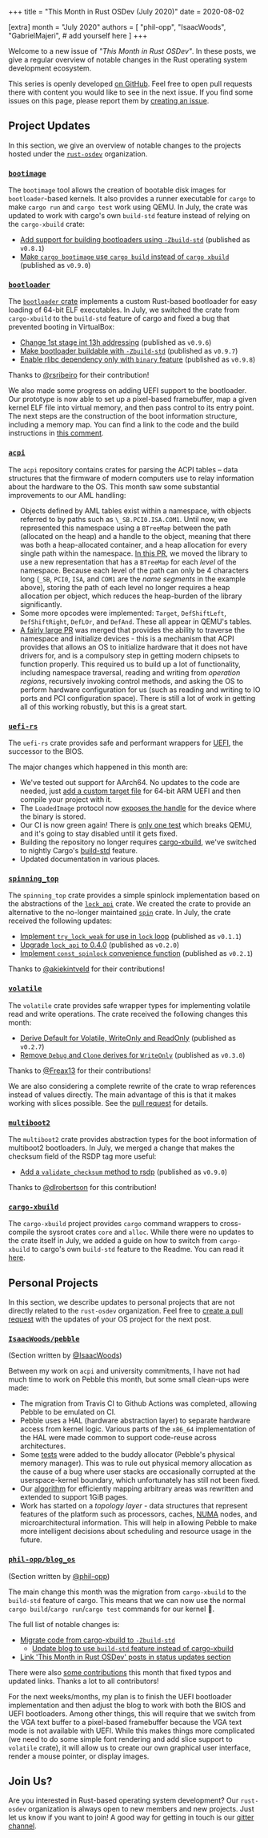 +++
title = "This Month in Rust OSDev (July 2020)"
date = 2020-08-02

[extra]
month = "July 2020"
authors = [
    "phil-opp",
    "IsaacWoods",
    "GabrielMajeri",
    # add yourself here
]
+++

Welcome to a new issue of _"This Month in Rust OSDev"_. In these posts, we give a regular overview of notable changes in the Rust operating system development ecosystem.

<!-- more -->

This series is openly developed [on GitHub](https://github.com/rust-osdev/homepage/). Feel free to open pull requests there with content you would like to see in the next issue. If you find some issues on this page, please report them by [creating an issue](https://github.com/rust-osdev/homepage/issues/new).

<!--
    This is a draft for the upcoming "This Month in Rust OSDev (July 2020)" post.
    Feel free to create pull requests against the `next` branch to add your
    content here.

    Please take a look at the past posts on https://rust-osdev.com/ to see the
    general structure of these posts.
-->

## Project Updates

In this section, we give an overview of notable changes to the projects hosted under the [`rust-osdev`] organization.

[`rust-osdev`]: https://github.com/rust-osdev/about

### [`bootimage`](https://github.com/rust-osdev/bootimage)

The `bootimage` tool allows the creation of bootable disk images for `bootloader`-based kernels. It also provides a runner executable for `cargo` to make `cargo run` and `cargo test` work using QEMU. In July, the crate was updated to work with cargo's own `build-std` feature instead of relying on the `cargo-xbuild` crate:

- [Add support for building bootloaders using `-Zbuild-std`](https://github.com/rust-osdev/bootimage/pull/62) <span class="gray">(published as `v0.8.1`)</span>
- [Make `cargo bootimage` use `cargo build` instead of `cargo xbuild`](https://github.com/rust-osdev/bootimage/pull/63) <span class="gray">(published as `v0.9.0`)</span>

### [`bootloader`](https://github.com/rust-osdev/bootloader)

The [`bootloader` crate](https://github.com/rust-osdev/bootloader) implements a custom Rust-based bootloader for easy loading of 64-bit ELF executables. In July, we switched the crate from `cargo-xbuild` to the `build-std` feature of cargo and fixed a bug that prevented booting in VirtualBox:

- [Change 1st stage int 13h addressing](https://github.com/rust-osdev/bootloader/pull/123) <span class="gray">(published as `v0.9.6`)</span>
- [Make bootloader buildable with `-Zbuild-std`](https://github.com/rust-osdev/bootloader/pull/125) <span class="gray">(published as `v0.9.7`)</span>
- [Enable rlibc dependency only with `binary` feature](https://github.com/rust-osdev/bootloader/pull/126) <span class="gray">(published as `v0.9.8`)</span>

Thanks to [@rsribeiro](https://github.com/rsribeiro) for their contribution!

We also made some progress on adding UEFI support to the bootloader. Our prototype is now able to set up a pixel-based framebuffer, map a given kernel ELF file into virtual memory, and then pass control to its entry point. The next steps are the construction of the boot information structure, including a memory map. You can find a link to the code and the build instructions in [this comment](https://github.com/phil-opp/blog_os/issues/349#issuecomment-663562464).

### [`acpi`](https://github.com/rust-osdev/acpi)

The `acpi` repository contains crates for parsing the ACPI tables – data structures that the firmware of modern computers use to relay information about the hardware to the OS. This month saw some substantial improvements to our AML handling:

- Objects defined by AML tables exist within a namespace, with objects referred to by paths such as `\_SB.PCI0.ISA.COM1`. Until now, we represented this namespace using a `BTreeMap` between the path (allocated on the heap) and a handle to the
object, meaning that there was both a heap-allocated container, and a heap allocation for every single path within the namespace. [In this PR](https://github.com/rust-osdev/acpi/pull/72), we moved the library to use a new representation that has
a `BTreeMap` for each *level* of the namespace. Because each level of the path can only be 4 characters long (`_SB`, `PCI0`, `ISA`, and `COM1` are the *name segments* in the example above), storing the path of each level no longer requires a heap
allocation per object, which reduces the heap-burden of the library significantly.
- Some more opcodes were implemented: `Target`, `DefShiftLeft`, `DefShiftRight`, `DefLOr`, and `DefAnd`. These all appear in QEMU's tables.
- [A fairly large PR](https://github.com/rust-osdev/acpi/pull/73) was merged that provides the ability to traverse the namespace and initialize devices - this is a mechanism that ACPI provides that allows an OS to initialize hardware that it does
not have drivers for, and is a compulsory step in getting modern chipsets to function properly. This required us to build up a lot of functionality, including namespace traversal, reading and writing from *operation regions*, recursively invoking
control methods, and asking the OS to perform hardware configuration for us (such as reading and writing to IO ports and PCI configuration space). There is still a lot of work in getting all of this working robustly, but this is a great start.

### [`uefi-rs`](https://github.com/rust-osdev/uefi-rs)

The `uefi-rs` crate provides safe and performant wrappers for [UEFI](https://en.wikipedia.org/wiki/Unified_Extensible_Firmware_Interface), the successor to the BIOS.

The major changes which happened in this month are:
- We've tested out support for AArch64. No updates to the code are needed, just [add a custom target file](https://github.com/rust-osdev/uefi-rs/blob/e2748687bdafcc21f35e6d4db27b4b1b31bdcf6e/uefi-test-runner/aarch64-unknown-uefi.json) for 64-bit ARM UEFI and then compile your project with it.
- The `LoadedImage` protocol now [exposes the handle](https://docs.rs/uefi/0.4.7/uefi/proto/loaded_image/struct.LoadedImage.html#method.device) for the device where the binary is stored.
- Our CI is now green again! There is [only one test](https://github.com/rust-osdev/uefi-rs/issues/103#issuecomment-604728460) which breaks QEMU, and it's going to stay disabled until it gets fixed.
- Building the repository no longer requires [cargo-xbuild](https://github.com/rust-osdev/cargo-xbuild), we've switched to nightly Cargo's [build-std](https://doc.rust-lang.org/nightly/cargo/reference/unstable.html#build-std) feature.
- Updated documentation in various places.

### [`spinning_top`](https://github.com/rust-osdev/spinning_top)

The `spinning_top` crate provides a simple spinlock implementation based on the abstractions of the [`lock_api`](https://docs.rs/lock_api/0.4.1/lock_api/) crate. We created the crate to provide an alternative to the no-longer maintained [`spin`](https://github.com/mvdnes/spin-rs) crate. In July, the crate received the following updates:

- [Implement `try_lock_weak` for use in `lock` loop](https://github.com/rust-osdev/spinning_top/pull/4) <span class="gray">(published as `v0.1.1`)</span>
- [Upgrade `lock_api` to 0.4.0](https://github.com/rust-osdev/spinning_top/pull/3) <span class="gray">(published as `v0.2.0`)</span>
- [Implement `const_spinlock` convenience function](https://github.com/rust-osdev/spinning_top/pull/5) <span class="gray">(published as `v0.2.1`)</span>

Thanks to [@akiekintveld](https://github.com/akiekintveld) for their contributions!

### [`volatile`](https://github.com/rust-osdev/volatile)

The `volatile` crate provides safe wrapper types for implementing volatile read and write operations. The crate received the following changes this month:

- [Derive Default for Volatile, WriteOnly and ReadOnly](https://github.com/rust-osdev/volatile/pull/10) <span class="gray">(published as `v0.2.7`)</span>
- [Remove `Debug` and `Clone` derives for `WriteOnly`](https://github.com/rust-osdev/volatile/pull/12) <span class="gray">(published as `v0.3.0`)</span>

Thanks to [@Freax13](https://github.com/Freax13) for their contributions!

We are also considering a complete rewrite of the crate to wrap references instead of values directly. The main advantage of this is that it makes working with slices possible. See the [pull request](https://github.com/rust-osdev/volatile/pull/13) for details.

### [`multiboot2`](https://github.com/rust-osdev/multiboot2-elf64)

The `multiboot2` crate provides abstraction types for the boot information of multiboot2 bootloaders. In July, we merged a change that makes the checksum field of the RSDP tag more useful:

- [Add a `validate_checksum` method to rsdp](https://github.com/rust-osdev/multiboot2-elf64/pull/64) <span class="gray">(published as `v0.9.0`)</span>

Thanks to [@dlrobertson](https://github.com/dlrobertson) for this contribution!

### [`cargo-xbuild`](https://github.com/rust-osdev/cargo-xbuild)

The `cargo-xbuild` project provides `cargo` command wrappers to cross-compile the sysroot crates `core` and `alloc`. While there were no updates to the crate itself in July, we added a guide on how to switch from `cargo-xbuild` to cargo's own `build-std` feature to the Readme. You can read it [here](https://github.com/rust-osdev/cargo-xbuild#alternative-the-build-std-feature-of-cargo).

## Personal Projects

In this section, we describe updates to personal projects that are not directly related to the `rust-osdev` organization. Feel free to [create a pull request](https://github.com/rust-osdev/homepage/pulls) with the updates of your OS project for the next post.

### [`IsaacWoods/pebble`](https://github.com/IsaacWoods/pebble)

<span class="gray">(Section written by [@IsaacWoods](https://github.com/IsaacWoods))</span>

Between my work on `acpi` and university commitments, I have not had much time to work on Pebble this month, but
some small clean-ups were made:
- The migration from Travis CI to Github Actions was completed, allowing Pebble to be emulated on CI.
- Pebble uses a HAL (hardware abstraction layer) to separate hardware access from kernel logic. Various parts of the `x86_64` implementation of the HAL were made common to support code-reuse across architectures.
- Some [tests](https://github.com/IsaacWoods/pebble/blob/master/kernel/src/memory/buddy_allocator.rs#L202) were added to the buddy allocator (Pebble's physical memory manager). This was to rule out physical memory
allocation as the cause of a bug where user stacks are occasionally corrupted at the userspace-kernel boundary, which unfortunately has still not been fixed.
- Our [algorithm](https://github.com/IsaacWoods/pebble/blob/master/kernel/hal_x86_64/src/paging.rs#L376-L481) for efficiently mapping arbitrary areas was rewritten and extended to support 1GiB pages.
- Work has started on a *topology layer* - data structures that represent features of the platform such as processors, caches, [NUMA](https://en.wikipedia.org/wiki/Non-uniform_memory_access) nodes, and
microarchitectural information. This will help in allowing Pebble to make more intelligent decisions about scheduling and resource usage in the future.

### [`phil-opp/blog_os`](https://github.com/phil-opp/blog_os)

<span class="gray">(Section written by [@phil-opp](https://github.com/phil-opp))</span>

The main change this month was the migration from `cargo-xbuild` to the `build-std` feature of cargo. This means that we can now use the normal `cargo build`/`cargo run`/`cargo test` commands for our kernel 🎉.

The full list of notable changes is:

- [Migrate code from cargo-xbuild to `-Zbuild-std`](https://github.com/phil-opp/blog_os/pull/835)
    - [Update blog to use `build-std` feature instead of cargo-xbuild](https://github.com/phil-opp/blog_os/pull/836)
- [Link 'This Month in Rust OSDev' posts in status updates section](https://github.com/phil-opp/blog_os/pull/838)

There were also [some contributions](https://github.com/phil-opp/blog_os/pulls?q=is%3Apr+is%3Aclosed+merged%3A2020-06-01..2020-07-01) this month that fixed typos and updated links. Thanks a lot to all contributors!

For the next weeks/months, my plan is to finish the UEFI bootloader implementation and then adjust the blog to work with both the BIOS and UEFI bootloaders. Among other things, this will require that we switch from the VGA text buffer to a pixel-based framebuffer because the VGA text mode is not available with UEFI. While this makes things more complicated (we need to do some simple font rendering and add slice support to `volatile` crate), it will allow us to create our own graphical user interface, render a mouse pointer, or display images.

## Join Us?

Are you interested in Rust-based operating system development? Our `rust-osdev` organization is always open to new members and new projects. Just let us know if you want to join! A good way for getting in touch is our [gitter channel](https://gitter.im/rust-osdev/Lobby).
